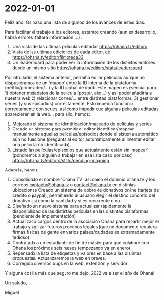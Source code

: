 # 2022-01-01

Feliz año! Os paso una lista de algunos de los avances de estos días.

Para facilitar el trabajo a los editores, estamos creando (aun en desarrollo, habrá errores, faltará información....) :

1. Una vista de las ultimas películas editadas https://ohana.tv/editors
1. Vista de las ultimas ediciones de cada editor, ej: https://ohana.tv/editor/filmoteca33
1. Un leaderboard para poder ver la información de los distintos editores desde un mismo sitio https://ohana.tv/editors/stats/leaderboard

Por otro lado, el sistema anterior, permitía editar películas aunque no dispusiéramos de un 'mapeo' entre la ID interna de la plataforma (netflix/primevideo/...) y la ID global de imdb. Este mapeo es esencial para 1) obtener metadatos de la película (póster, año...) y así poder añadirla a nuestra web 2) relacionar cortes/... entre distintas plataformas, 3) gestionar series (y sus episodios) correctamente. Esto impedía funcionar correctamente con series, así como impedir que algunas películas editadas aparecieran en la web... para ello, hemos:

1. Mejorado el sistema de identificación/mapeado de películas y series
2. Creado un sistema para permitir al editor identificar/mapear manualmente aquellas películas/episodios donde el sistema automático aún no funcione (pregunta al editor automáticamente al intentar editar una película no identificada).
3. Listado las películas/episodios que actualmente están sin 'mapear' (pondremos a alguien a trabajar en esa lista caso por caso) https://ohana.tv/editors/stats/pending-mapping

Además, hemos

1. Consolidado el nombre 'Ohana TV' asi como el dominio ohana.tv y los correos contacto@ohana.tv o contact@ohana.tv en distintas ubicaciones
   Creado un sistema de cobro de donativos online (tarjeta de crédito o paypal), permitiendo al usuario elegir el destino concreto del donativo así como la cantidad y si es recurrente o no.
2. Diseñado un nuevo sistema para actualizar rápidamente la disponibilidad de las distintas películas en las distintas plataformas (pendiente de implementación)
3. Actualizado cargos dentro de la asociación Ohana para repartir mejor el trabajo y agilizar futuros procesos legales (que un documento requiera firmas físicas de gente en varios países/ciudades es extremadamente tedioso)
4. Contratado a un estudiante de fin de máster para que colabore con Ohana los próximos seis meses (empezando ya en enero)
5. Repensado la lista de etiquetas y valores en base a las distintas propuestas. Actualizaremos la web en breves.
6. Corregido diversos bugs en la web, extensión y servidor

Y alguna cosilla más que seguro me dejo. 2022 va a ser el año de Ohana!

Un saludo,

Miguel
